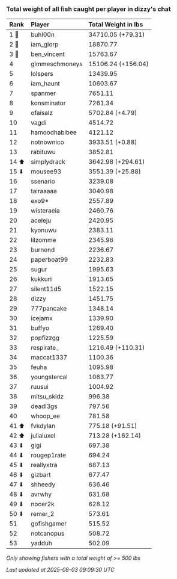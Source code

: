 ### Total weight of all fish caught per player in dizzy's chat

| Rank  | Player         | Total Weight in lbs |
|:------|:---------------|:--------------------|
| 1 🥇  | buhl00n        | 34710.05 (+79.31)   |
| 2 🥈  | iam_glorp      | 18870.77            |
| 3 🥉  | ben_vincent    | 15763.67            |
| 4     | gimmeschmoneys | 15106.24 (+156.04)  |
| 5     | lolspers       | 13439.95            |
| 6     | iam_haunt      | 10603.67            |
| 7     | spanmer        | 7651.11             |
| 8     | konsminator    | 7261.34             |
| 9     | ofaisalz       | 5702.84 (+4.79)     |
| 10    | vagdi          | 4514.72             |
| 11    | hamoodhabibee  | 4121.12             |
| 12    | notnownico     | 3933.51 (+0.88)     |
| 13    | rabituwu       | 3852.81             |
| 14 ⬆  | simplydrack    | 3642.98 (+294.61)   |
| 15 ⬇  | mousee93       | 3551.39 (+25.88)    |
| 16    | ssenario       | 3239.08             |
| 17    | tairaaaaa      | 3040.98             |
| 18    | exo9*          | 2557.89             |
| 19    | wisteraeia     | 2460.76             |
| 20    | aceleju        | 2420.95             |
| 21    | kyonuwu        | 2383.11             |
| 22    | lilzomme       | 2345.96             |
| 23    | burnend        | 2236.67             |
| 24    | paperboat99    | 2232.83             |
| 25    | sugur          | 1995.63             |
| 26    | kukkuri        | 1913.65             |
| 27    | silent11d5     | 1522.15             |
| 28    | dizzy          | 1451.75             |
| 29    | 777pancake     | 1348.14             |
| 30    | icejamx        | 1339.90             |
| 31    | buffyo         | 1269.40             |
| 32    | popfizzgg      | 1225.59             |
| 33    | respirate_     | 1216.49 (+110.31)   |
| 34    | maccat1337     | 1100.36             |
| 35    | feuha          | 1095.98             |
| 36    | youngstercal   | 1063.77             |
| 37    | ruusui         | 1004.92             |
| 38    | mitsu_skidz    | 996.38              |
| 39    | deadl3gs       | 797.56              |
| 40    | whoop_ee       | 781.58              |
| 41 ⬆  | fvkdylan       | 775.18 (+91.51)     |
| 42 ⬆  | julialuxel     | 713.28 (+162.14)    |
| 43 ⬇  | gigi           | 697.38              |
| 44 ⬇  | rougep1rate    | 694.24              |
| 45 ⬇  | reallyxtra     | 687.13              |
| 46 ⬇  | gizbart        | 677.47              |
| 47 ⬇  | shheedy        | 636.46              |
| 48 ⬇  | avrwhy         | 631.68              |
| 49 ⬇  | nocer2k        | 628.12              |
| 50 ⬇  | remer_2        | 573.61              |
| 51    | gofishgamer    | 515.52              |
| 52    | notcanopus     | 508.72              |
| 53    | yadduh         | 502.09              |

_Only showing fishers with a total weight of >= 500 lbs_

_Last updated at 2025-08-03 09:09:30 UTC_
